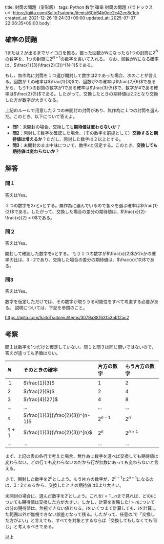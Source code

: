 title: 封筒の問題（変形版）
tags: Python 数学 確率 封筒の問題 パラドックス
url: https://qiita.com/SaitoTsutomu/items/60b64b0de2c42ec8c1cb
created_at: 2021-12-26 19:24:33+09:00
updated_at: 2025-07-07 22:06:35+09:00
body:

## 確率の問題

1または２が出るまでサイコロを振る。振った回数が$N$になったら1つの封筒に$2^N$の数字を、1つの封筒に$2^{N-1}$の数字を書いて入れる。
なお、回数が$N$になる確率は、$\frac{1}{3}(\frac{2}{3})^{N-1}$である。

もし、無作為に封筒を１つ選び開封して数字は2であった場合、次のことが言える。回数が１の確率は$\frac{1}{3}$で、回数が2の確率は$\frac{2}{9}$であるから、もう1つの封筒の数字が1である確率は$\frac{3}{5}$で、数字が4である確率は$\frac{2}{5}$である。したがって、交換したときの期待値は2.2となり交換した方が数字が大きくなる。

上記のルールで用意した２つの未開封の封筒があり、無作為に１つの封筒を選んだ。このとき、以下について答えよ。

- **問1**：未開封の場合、交換しても**期待値は変わらないか**？
- **問2**：開封して数字を確認した場合、（その数字を前提として）**交換すると期待値は増えるか**？ただし、開封した数字は２以上とする。
- **問3**：未開封のまま中味について、数字$x$と仮定する。このとき、**交換しても期待値は変わらないか**？

## 解答

### 問１

答えはYes。

２つの数字を$2x$と$x$とする。無作為に選んでいるので各々を選ぶ確率は$\frac{1}{2}$である。したがって、交換した場合の差分の期待値は、$\frac{x}{2}-\frac{x}{2} = 0$である。

### 問２

答えはYes。

開封して確認した数字を$x$とする。
もう１つの数字が$\frac{x}{2}$か$2x$かの確率の比は、$3:2$であり、交換した場合の差分の期待値は、$\frac{x}{10}$である。

### 問3

答えはYes。

数字を仮定しただけでは、その数字が取りうる可能性をすべて考慮する必要がある。
説明については、下記を参照のこと。

https://qiita.com/SaitoTsutomu/items/3079a88163153abf2ac2

## 考察

問１は数字を1つだけと仮定していない。問１と問３は同じ問いではないので、答えが違っても矛盾はない。

$N$ | そのときの確率 | 片方の数字 | もう片方の数字 |
| :-- | :-- | :-- | :-- |
１ | $\frac{1}{3}$ | 1 | 2 |
2 | $\frac{2}{9}$ | 2 | 4 |
3 | $\frac{4}{27}$ | 4 | 8 |
... | ... | ... | ... |
$n$ | $\frac{1}{3}(\frac{2}{3})^{n-1}$ | $2^{n-1}$ | $2^n$ |
$n + 1$ | $\frac{1}{3}(\frac{2}{3})^{n}$ | $2^{n}$ | $2^{n+1}$ |
... | ... | ... | ... |

まず、上記の表の各行で考えた場合、無作為に数字を選べば交換しても期待値は変わらない。どの行でも変わらないのだから行が無数にあっても変わらないと言える。

さて、開封した数字を$2^n$としよう。もう片方の数字が、$2^{n-1}$と$2^{n+1}$になるのは、$3 : 2$であるから、交換したときの期待値は0より大きい。

未開封の場合に、選んだ数字を$2^i$としよう。これを$i = 1 ... n$まで見れば、どの$i$についても期待値は交換した方が大きい。しかし、計算を省略した$i > n$についての分の期待値は、無視できない値となる。$i$をいくつまで計算しても、$i$を計算した範囲以外が無視できない誤差となって残る。したがって、任意の$i$で「交換した方がよい」と言えても、すべてを対象とするならば「交換してもしなくても同じ」と考えるべきである。

以上


